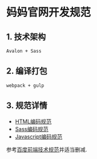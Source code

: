 # 妈妈官网开发规范

## 1. 技术架构

    Avalon + Sass

## 2. 编译打包
    webpack + gulp
    
## 3. 规范详情

- [HTML编码规范](html-style-guide.md)
- [Sass编码规范](sass-code-style.md)
- [Javascript编码规范](javascript-style-guide.md)

参考[百度前端技术规范](https://github.com/ecomfe/spec)并适当删减.
		